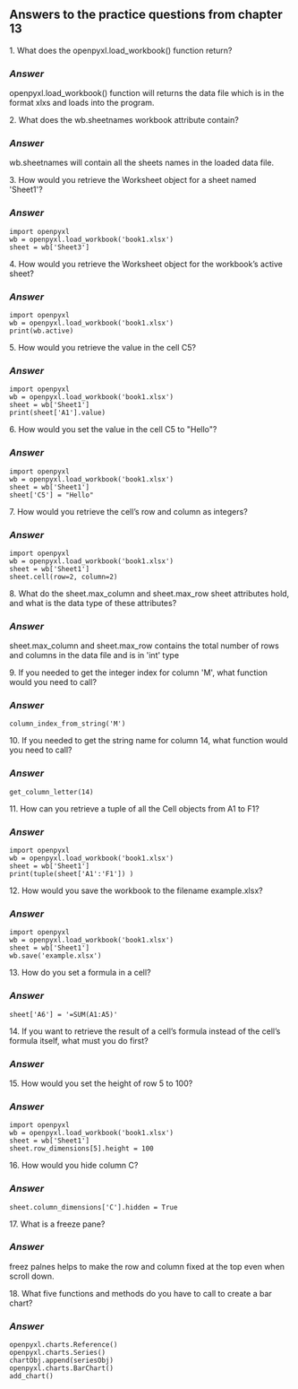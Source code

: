 <h2>Answers to the practice questions from chapter 13</h2>

<p>1. What does the openpyxl.load_workbook() function return?</p>
<h3><i>Answer</i></h3>
<p>openpyxl.load_workbook() function will returns the data file which is in the format xlxs and loads into the program.</p>

<p>2. What does the wb.sheetnames workbook attribute contain?</p>
<h3><i>Answer</i></h3>
<p>wb.sheetnames will contain all the sheets names in the loaded data file.</p>

<p>3. How would you retrieve the Worksheet object for a sheet named 'Sheet1'?</p>
<h3><i>Answer</i></h3>

```
import openpyxl
wb = openpyxl.load_workbook('book1.xlsx')
sheet = wb['Sheet3'] 
```

<p>4. How would you retrieve the Worksheet object for the workbook’s active sheet?</p>
<h3><i>Answer</i></h3>

```
import openpyxl
wb = openpyxl.load_workbook('book1.xlsx')
print(wb.active)
```

<p>5. How would you retrieve the value in the cell C5?</p>
<h3><i>Answer</i></h3>

```
import openpyxl
wb = openpyxl.load_workbook('book1.xlsx')
sheet = wb['Sheet1'] 
print(sheet['A1'].value)
```

<p>6. How would you set the value in the cell C5 to "Hello"?</p>
<h3><i>Answer</i></h3>

```
import openpyxl
wb = openpyxl.load_workbook('book1.xlsx')
sheet = wb['Sheet1'] 
sheet['C5'] = "Hello"
```

<p>7. How would you retrieve the cell’s row and column as integers?</p>
<h3><i>Answer</i></h3>

```
import openpyxl
wb = openpyxl.load_workbook('book1.xlsx')
sheet = wb['Sheet1'] 
sheet.cell(row=2, column=2)
```

<p>8. What do the sheet.max_column and sheet.max_row sheet attributes hold, and what is the data type of these attributes?</p>
<h3><i>Answer</i></h3>
<p>sheet.max_column and sheet.max_row contains the total number of rows and columns in the data file and is in 'int' type</p>

<p>9. If you needed to get the integer index for column 'M', what function would you need to call?</p>
<h3><i>Answer</i></h3>

```
column_index_from_string('M')
```

<p>10. If you needed to get the string name for column 14, what function would you need to call?</p>
<h3><i>Answer</i></h3>

```
get_column_letter(14)
```

<p>11. How can you retrieve a tuple of all the Cell objects from A1 to F1?</p>
<h3><i>Answer</i></h3>

```
import openpyxl
wb = openpyxl.load_workbook('book1.xlsx')
sheet = wb['Sheet1']
print(tuple(sheet['A1':'F1']) )
```

<p>12. How would you save the workbook to the filename example.xlsx?</p>
<h3><i>Answer</i></h3>

```
import openpyxl
wb = openpyxl.load_workbook('book1.xlsx')
sheet = wb['Sheet1']
wb.save('example.xlsx') 
```

<p>13. How do you set a formula in a cell?</p>
<h3><i>Answer</i></h3>

```
sheet['A6'] = '=SUM(A1:A5)'
```

<p>14. If you want to retrieve the result of a cell’s formula instead of the cell’s formula itself, what must you do first?</p>
<h3><i>Answer</i></h3>
<p></p>

<p>15. How would you set the height of row 5 to 100?</p>
<h3><i>Answer</i></h3>

```
import openpyxl
wb = openpyxl.load_workbook('book1.xlsx')
sheet = wb['Sheet1']
sheet.row_dimensions[5].height = 100
```

<p>16. How would you hide column C?</p>
<h3><i>Answer</i></h3>

```
sheet.column_dimensions['C'].hidden = True
```

<p>17. What is a freeze pane?</p>
<h3><i>Answer</i></h3>
<p>freez palnes helps to make the row and column fixed at the top even when scroll down.</p>

<p>18. What five functions and methods do you have to call to create a bar chart?</p>
<h3><i>Answer</i></h3>

```
openpyxl.charts.Reference()
openpyxl.charts.Series()
chartObj.append(seriesObj)
openpyxl.charts.BarChart()
add_chart()
